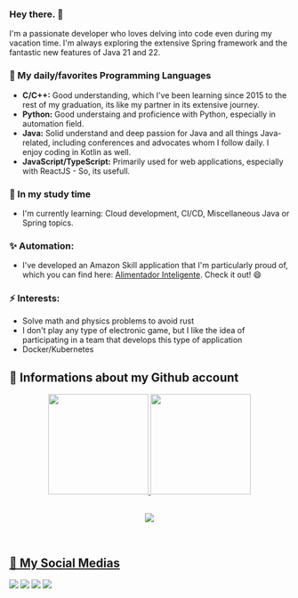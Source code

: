 ### Hey there. 👋 

I'm a passionate developer who loves delving into code even during my vacation time. I'm always exploring the extensive Spring framework and the fantastic new features of Java 21 and 22. 

### 🔭 My daily/favorites Programming Languages
- **C/C++:** Good understanding, which I've been learning since 2015 to the rest of my graduation, its like my partner in its extensive journey.
- **Python:** Good understaing and proficience with Python, especially in automation field.
- **Java:** Solid understand and deep passion for Java and all things Java-related, including conferences and advocates whom I follow daily. I enjoy coding in Kotlin as well.
- **JavaScript/TypeScript:** Primarily used for web applications, especially with ReactJS - So, its usefull.

### 🌱 In my study time
- I'm currently learning: Cloud development, CI/CD, Miscellaneous Java or Spring topics.

### ✨ Automation:
- I've developed an Amazon Skill application that I'm particularly proud of, which you can find here: [Alimentador Inteligente](https://www.amazon.com.br/Circuitec-Alimentador-Inteligente-VeryPet/dp/B0BF5XM84Y/ref=sr_1_1?__mk_pt_BR=%C3%85M%C3%85%C5%BD%C3%95%C3%91&crid=C6NLQ8QKJCCZ&keywords=verypet&qid=1663243954&s=alexa-skills&sprefix=very%2Calexa-skills%2C367&sr=1-1). Check it out! 😄

### ⚡ Interests:
- Solve math and physics problems to avoid rust
- I don't play any type of electronic game, but I like the idea of ​​participating in a team that develops this type of application
- Docker/Kubernetes

## 📑 Informations about my Github account
<div align="center">
  <a href="https://github.com/juninhocb">
  <img height="180em" src="https://github-readme-stats.vercel.app/api?username=juninhocb&show_icons=true&theme=dracula&include_all_commits=true&count_private=true"/>
  <img height="180em" src="https://github-readme-stats.vercel.app/api/top-langs/?username=juninhocb&layout=compact&langs_count=10&theme=dracula"/>
</div>

<div align="center">
  <br>
    <p> <img alingn="center" src="https://profile-counter.glitch.me/juninhocb/count.svg" /></p>  
  </br>
</div>


## 📌 My Social Medias


<div> 
  <a href="https://instagram.com/juninhocb" target="_blank"><img src="https://img.shields.io/badge/-Instagram-%23E4405F?style=for-the-badge&logo=instagram&logoColor=white" target="_blank"></a>
 <a href="https://discord.com/users/jrr#2419" target="_blank"><img src="https://img.shields.io/badge/Discord-7289DA?style=for-the-badge&logo=discord&logoColor=white" target="_blank"></a> 
  <a href = "mailto:juninhocb2017@gmail.com"><img src="https://img.shields.io/badge/-Gmail-%23333?style=for-the-badge&logo=gmail&logoColor=white" target="_blank"></a>
  <a href="https://www.linkedin.com/in/carlos-eduardo-junior-142326120/" target="_blank"><img src="https://img.shields.io/badge/-LinkedIn-%230077B5?style=for-the-badge&logo=linkedin&logoColor=white" target="_blank"></a> 
<br><br>
 
 
</div>
<!--
**juninhocb/juninhocb** is a ✨ _special_ ✨ repository because its `README.md` (this file) appears on your GitHub profile.

Here are some ideas to get you started:

- 🔭 I’m currently working on ...
- 🌱 I’m currently learning ...
- 👯 I’m looking to collaborate on ...
- 🤔 I’m looking for help with ...
- 💬 Ask me about ...
- 📫 How to reach me: ...
- 😄 Pronouns: ...
- ⚡ Fun fact: ...
-->

